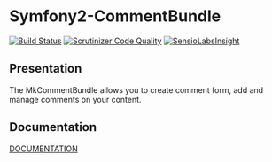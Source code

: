# Symfony2-CommentBundle

[![Build Status](https://travis-ci.org/Mykees/MkCommentBundle.svg?branch=master)](https://travis-ci.org/Mykees/MkCommentBundle)
[![Scrutinizer Code Quality](https://scrutinizer-ci.com/g/Mykees/MkCommentBundle/badges/quality-score.png?b=master)](https://scrutinizer-ci.com/g/Mykees/MkCommentBundle/?branch=master)
[![SensioLabsInsight](https://insight.sensiolabs.com/projects/f6cd9834-575b-484e-9bd2-e600f9d2d824/big.png)](https://insight.sensiolabs.com/projects/f6cd9834-575b-484e-9bd2-e600f9d2d824)

## Presentation

The MkCommentBundle allows you to create comment form, add and manage comments on your content.

## Documentation

[DOCUMENTATION](http://mykees.github.io/MkCommentBundle/)
